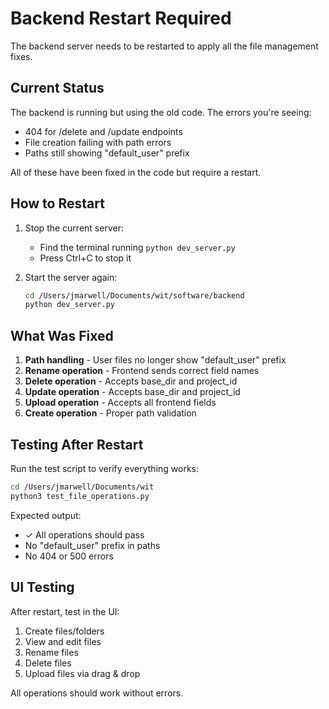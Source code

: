# Backend Restart Required

The backend server needs to be restarted to apply all the file management fixes.

## Current Status

The backend is running but using the old code. The errors you're seeing:
- 404 for /delete and /update endpoints
- File creation failing with path errors
- Paths still showing "default_user" prefix

All of these have been fixed in the code but require a restart.

## How to Restart

1. Stop the current server:
   - Find the terminal running `python dev_server.py`
   - Press Ctrl+C to stop it

2. Start the server again:
   ```bash
   cd /Users/jmarwell/Documents/wit/software/backend
   python dev_server.py
   ```

## What Was Fixed

1. **Path handling** - User files no longer show "default_user" prefix
2. **Rename operation** - Frontend sends correct field names
3. **Delete operation** - Accepts base_dir and project_id
4. **Update operation** - Accepts base_dir and project_id
5. **Upload operation** - Accepts all frontend fields
6. **Create operation** - Proper path validation

## Testing After Restart

Run the test script to verify everything works:
```bash
cd /Users/jmarwell/Documents/wit
python3 test_file_operations.py
```

Expected output:
- ✓ All operations should pass
- No "default_user" prefix in paths
- No 404 or 500 errors

## UI Testing

After restart, test in the UI:
1. Create files/folders
2. View and edit files
3. Rename files
4. Delete files
5. Upload files via drag & drop

All operations should work without errors.